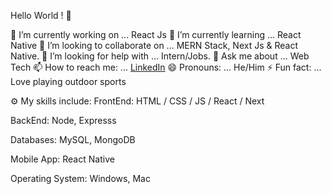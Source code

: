 Hello World ! 👋


🔭 I’m currently working on ... React Js
🌱 I’m currently learning ... React Native
👯 I’m looking to collaborate on ... MERN Stack, Next Js & React Native.
🤔 I’m looking for help with ... Intern/Jobs.
💬 Ask me about ... Web Tech
📫 How to reach me: ... [LinkedIn](linkedin.com/in/archan-bhatta-249275170)
😄 Pronouns: ... He/Him
⚡ Fun fact: ... Love playing outdoor sports


⚙️ My skills include:
FrontEnd: HTML / CSS / JS / React / Next

BackEnd: Node, Expresss

Databases: MySQL, MongoDB

Mobile App: React Native

Operating System: Windows, Mac
